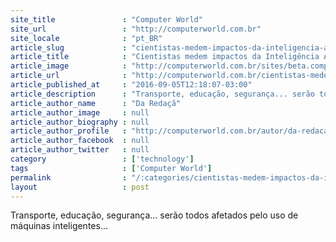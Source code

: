 ```yaml
---
site_title               : "Computer World"
site_url                 : "http://computerworld.com.br"
site_locale              : "pt_BR"
article_slug             : "cientistas-medem-impactos-da-inteligencia-artificial-na-sociedade-ate-2030"
article_title            : "Cientistas medem impactos da Inteligência Artificial na sociedade até 2030"
article_image            : "http://computerworld.com.br/sites/beta.computerworld.com.br/files/news_articles/robot-336471_1280.jpg"
article_url              : "http://computerworld.com.br/cientistas-medem-impactos-da-inteligencia-artificial-na-sociedade-ate-2030"
article_published_at     : "2016-09-05T12:18:07-03:00"
article_description      : "Transporte, educação, segurança... serão todos afetados pelo uso de máquinas inteligentes..."
article_author_name      : "Da Redaçã"
article_author_image     : null
article_author_biography : null
article_author_profile   : "http://computerworld.com.br/autor/da-redacao"
article_author_facebook  : null
article_author_twitter   : null
category                 : ['technology']
tags                     : ['Computer World']
permalink                : "/:categories/cientistas-medem-impactos-da-inteligencia-artificial-na-sociedade-ate-2030/"
layout                   : post
---
```


Transporte, educação, segurança... serão todos afetados pelo uso de máquinas inteligentes...
